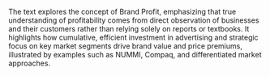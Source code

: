 The text explores the concept of Brand Profit, emphasizing that true understanding of profitability comes from direct observation of businesses and their customers rather than relying solely on reports or textbooks. It highlights how cumulative, efficient investment in advertising and strategic focus on key market segments drive brand value and price premiums, illustrated by examples such as NUMMI, Compaq, and differentiated market approaches.
